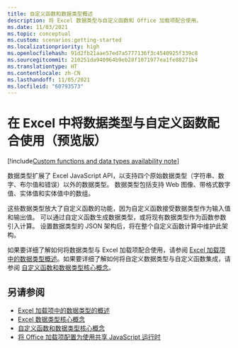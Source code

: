 ```yaml
---
title: 自定义函数和数据类型概述
description: 将 Excel 数据类型与自定义函数和 Office 加载项配合使用。
ms.date: 11/03/2021
ms.topic: conceptual
ms.custom: scenarios:getting-started
ms.localizationpriority: high
ms.openlocfilehash: 91d2fb21aae57ed7a5777136f3c4540925f339c8
ms.sourcegitcommit: 210251da940964b9eb28f1071977ea1fe80271b4
ms.translationtype: HT
ms.contentlocale: zh-CN
ms.lasthandoff: 11/05/2021
ms.locfileid: "60793573"
---
```

# <a name="use-data-types-with-custom-functions-in-excel-preview"></a>在 Excel 中将数据类型与自定义函数配合使用（预览版）

[!include[Custom functions and data types availability note](../includes/excel-custom-functions-data-types-note.md)]

数据类型扩展了 Excel JavaScript API，以支持四个原始数据类型（字符串、数字、布尔值和错误）以外的数据类型。 数据类型包括支持 Web 图像、带格式数字值、实体值和实体值中的数组。

这些数据类型放大了自定义函数的功能，因为自定义函数接受数据类型作为输入值和输出值。 可以通过自定义函数生成数据类型，或将现有数据类型作为函数参数引入计算。 设置数据类型的 JSON 架构后，将在整个自定义函数计算中维护此架构。

如果要详细了解如何将数据类型与 Excel 加载项配合使用，请参阅 [Excel 加载项中的数据类型概述](excel-data-types-overview.md)。如果要详细了解如何将自定义数据类型与自定义函数集成，请参阅 [自定义函数和数据类型核心概念](custom-functions-data-types-concepts.md)。

## <a name="see-also"></a>另请参阅

* [ Excel 加载项中的数据类型的概述](excel-data-types-overview.md)
* [Excel 数据类型核心概念](excel-data-types-concepts.md)
* [自定义函数和数据类型核心概念](custom-functions-data-types-concepts.md)
* [将 Office 加载项配置为使用共享 JavaScript 运行时](../develop/configure-your-add-in-to-use-a-shared-runtime.md)

